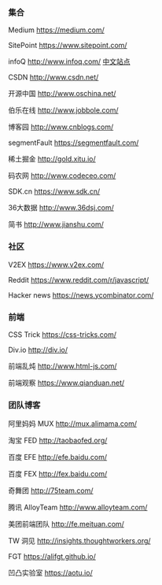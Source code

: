 ### 集合

Medium https://medium.com/

SitePoint https://www.sitepoint.com/

infoQ http://www.infoq.com/ [中文站点](http://www.infoq.com/cn/)

CSDN http://www.csdn.net/

开源中国 http://www.oschina.net/

伯乐在线 http://www.jobbole.com/

博客园 http://www.cnblogs.com/

segmentFault https://segmentfault.com/

稀土掘金 http://gold.xitu.io/

码农网 http://www.codeceo.com/

SDK.cn https://www.sdk.cn/

36大数据 http://www.36dsj.com/

简书 http://www.jianshu.com/

### 社区

V2EX https://www.v2ex.com/

Reddit https://www.reddit.com/r/javascript/

Hacker news https://news.ycombinator.com/

### 前端

CSS Trick https://css-tricks.com/

Div.io http://div.io/

前端乱炖 http://www.html-js.com/

前端观察 https://www.qianduan.net/

### 团队博客

阿里妈妈 MUX http://mux.alimama.com/

淘宝 FED http://taobaofed.org/

百度 EFE http://efe.baidu.com/

百度 FEX http://fex.baidu.com/

奇舞团 http://75team.com/

腾讯 AlloyTeam http://www.alloyteam.com/

美团前端团队 http://fe.meituan.com/

TW 洞见 http://insights.thoughtworkers.org/

FGT https://alifgt.github.io/

凹凸实验室 https://aotu.io/